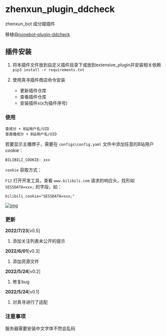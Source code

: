 # zhenxun_plugin_ddcheck

zhenxun_bot 成分姬插件

移植自[nonebot-plugin-ddcheck](https://github.com/noneplugin/nonebot-plugin-ddcheck)

## 插件安装

1. 将本插件文件放到自定义插件目录下或放到extensive_plugin并安装相关依赖`pip3 install -r requirements.txt`

2. 使用真寻插件商店命令安装

   - 更新插件仓库
   - 查看插件仓库
   - 安装插件x(x为插件序号)

### 使用

```
查成分 + B站用户名/UID
查直播成分 + B站用户名/UID
```

若要显示主播牌子，需要在 `configs\config.yaml` 文件中添加任意的B站用户cookie：

```
BILIBILI_COOKIE: xxx
```

`cookie` 获取方式：

`F12` 打开开发工具，查看 `www.bilibili.com` 请求的响应头，找形如 `SESSDATA=xxx;` 的字段，如：

```
bilibili_cookie="SESSDATA=xxx;"
```

[![img](https://camo.githubusercontent.com/2f8d6fcd52dfbec7a4b5c8545cd6166a1ac9b162191d15ffadfb634c58a28efb/68747470733a2f2f73322e6c6f6c692e6e65742f323032322f30372f31392f4149426d64325a39563559776c6b462e706e67)](https://camo.githubusercontent.com/2f8d6fcd52dfbec7a4b5c8545cd6166a1ac9b162191d15ffadfb634c58a28efb/68747470733a2f2f73322e6c6f6c692e6e65742f323032322f30372f31392f4149426d64325a39563559776c6b462e706e67)

### 更新

**2022/7/23**[v0.5]

1. 添加关注列表未公开的提示

**2022/6/01**[v0.3]

1. 添加资源文件

**2022/5/24**[v0.2]

1. 修复bug

**2022/5/24**[v0.1]

1. 对真寻进行了适配

### 注意事项

服务器需要安装中文字体不然会乱码
